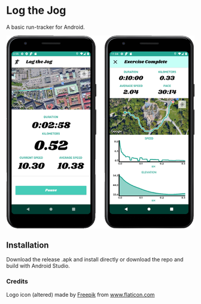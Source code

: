 # Log the Jog
A basic run-tracker for Android.

![Screenshots](https://github.com/antonjolsson/log-the-jog/blob/master/screenshots/Log%20the%20Jog%20screenshots.png)

## Installation
Download the release .apk and install directly or download the repo and build with Android Studio.

### Credits
Logo icon (altered) made by [Freepik](https://www.flaticon.com/authors/freepik) from www.flaticon.com <br>
